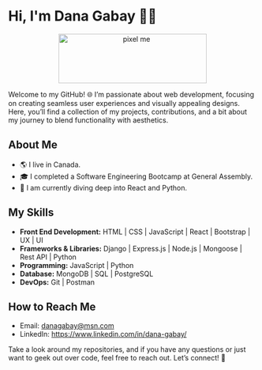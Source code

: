  # Hi, I'm Dana Gabay 👋🏻

<div align="center" id="banner">
    <img width="300" height="100" alt="pixel me" src="https://i.imgur.com/8AVNjgs.png">
</div>

Welcome to my GitHub! 🌐 I’m passionate about web development, focusing on creating seamless user experiences and visually appealing designs.
Here, you’ll find a collection of my projects, contributions, and a bit about my journey to blend functionality with aesthetics.

## About Me

- 🌎 I live in Canada.
- 🎓 I completed a Software Engineering Bootcamp at General Assembly.
- 🌱 I am currently diving deep into React and Python.

## My Skills

- **Front End Development:** HTML | CSS | JavaScript | React | Bootstrap | UX | UI
- **Frameworks & Libraries:** Django | Express.js | Node.js | Mongoose | Rest API | Python
- **Programming:** JavaScript | Python
- **Database:** MongoDB | SQL | PostgreSQL
- **DevOps:** Git | Postman

## How to Reach Me

- Email: danagabay@msn.com
- LinkedIn: https://www.linkedin.com/in/dana-gabay/



Take a look around my repositories, and if you have any questions or just want to geek out over code, feel free to reach out. Let’s connect! 🚀
